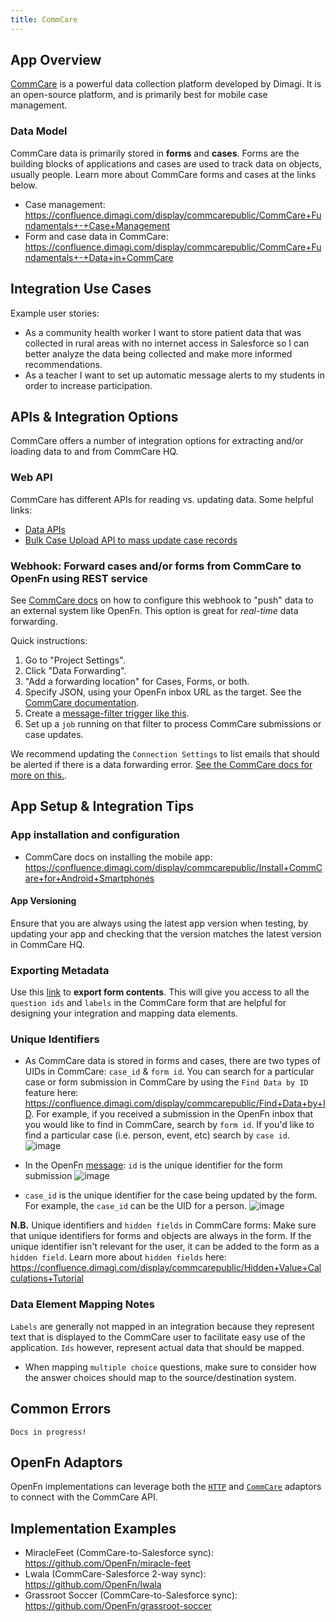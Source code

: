 ```yaml
---
title: CommCare
---
```


## App Overview

[CommCare](https://www.dimagi.com/commcare/) is a powerful data collection
platform developed by Dimagi. It is an open-source platform, and is primarily
best for mobile case management.

### Data Model

CommCare data is primarily stored in **forms** and **cases**. Forms are the
building blocks of applications and cases are used to track data on objects,
usually people. Learn more about CommCare forms and cases at the links below.

- Case management:  
  https://confluence.dimagi.com/display/commcarepublic/CommCare+Fundamentals+-+Case+Management
- Form and case data in CommCare:
  https://confluence.dimagi.com/display/commcarepublic/CommCare+Fundamentals+-+Data+in+CommCare

## Integration Use Cases

Example user stories:

- As a community health worker I want to store patient data that was collected
  in rural areas with no internet access in Salesforce so I can better analyze
  the data being collected and make more informed recommendations.
- As a teacher I want to set up automatic message alerts to my students in order
  to increase participation.

## APIs & Integration Options

CommCare offers a number of integration options for extracting and/or loading
data to and from CommCare HQ.

### Web API

CommCare has different APIs for reading vs. updating data. Some helpful links:

- [Data APIs](https://confluence.dimagi.com/display/commcarepublic/Data+APIs)
- [Bulk Case Upload API to mass update case records](https://confluence.dimagi.com/display/commcarepublic/Bulk+Upload+Case+Data)

### Webhook: Forward cases and/or forms from CommCare to OpenFn using REST service

See
[CommCare docs](https://confluence.dimagi.com/pages/viewpage.action?pageId=12224128)
on how to configure this webhook to "push" data to an external system like
OpenFn. This option is great for _real-time_ data forwarding.

Quick instructions:

1. Go to "Project Settings".
2. Click "Data Forwarding".
3. "Add a forwarding location" for Cases, Forms, or both.
4. Specify JSON, using your OpenFn inbox URL as the target. See the
   [CommCare documentation](https://confluence.dimagi.com/pages/viewpage.action?pageId=12224128).
5. Create a
   [message-filter trigger like this](/documentation/build/triggers#match-a-message-with-a-fragment-inside-another-object-called-form).
6. Set up a `job` running on that filter to process CommCare submissions or case
   updates.

We recommend updating the `Connection Settings` to list emails that should be
alerted if there is a data forwarding error.
[See the CommCare docs for more on this.](<https://confluence.dimagi.com/pages/viewpage.action?pageId=12224128#EnablingDataIntegration(FormandCaseForwarding)-Errornotifications>).

## App Setup & Integration Tips

### App installation and configuration

- CommCare docs on installing the mobile app:
  https://confluence.dimagi.com/display/commcarepublic/Install+CommCare+for+Android+Smartphones

#### App Versioning

Ensure that you are always using the latest app version when testing, by
updating your app and checking that the version matches the latest version in
CommCare HQ.

### Exporting Metadata

Use this
[link](https://confluence.dimagi.com/display/commcarepublic/Export+Form+Contents)
to **export form contents**. This will give you access to all the `question ids`
and `labels` in the CommCare form that are helpful for designing your
integration and mapping data elements.

### Unique Identifiers

- As CommCare data is stored in forms and cases, there are two types of UIDs in
  CommCare: `case_id` & `form id`. You can search for a particular case or form
  submission in CommCare by using the `Find Data by ID` feature here:
  https://confluence.dimagi.com/display/commcarepublic/Find+Data+by+ID. For
  example, if you received a submission in the OpenFn inbox that you would like
  to find in CommCare, search by `form id`. If you'd like to find a particular
  case (i.e. person, event, etc) search by `case id`.  
  ![image](https://user-images.githubusercontent.com/80456839/128649444-04f371ea-80b1-4c28-8d42-1591c0a96758.png)

- In the OpenFn
  [message](https://docs.openfn.org/documentation/getting-started/overview#messages):
  `id` is the unique identifier for the form submission
  ![image](https://user-images.githubusercontent.com/80456839/128649481-83b3f7ee-c6a6-42f8-8752-2f4e96b7fa1f.png)

- `case_id` is the unique identifier for the case being updated by the form. For
  example, the `case_id` can be the UID for a person.
  ![image](https://user-images.githubusercontent.com/80456839/128649509-098a5418-4b72-4cec-a4d2-47c8bedaac25.png)

**N.B.** Unique identifiers and `hidden fields` in CommCare forms: Make sure
that unique identifiers for forms and objects are always in the form. If the
unique identifier isn't relevant for the user, it can be added to the form as a
`hidden field`. Learn more about `hidden fields` here:
https://confluence.dimagi.com/display/commcarepublic/Hidden+Value+Calculations+Tutorial

### Data Element Mapping Notes

`Labels` are generally not mapped in an integration because they represent text
that is displayed to the CommCare user to facilitate easy use of the
application. `Ids` however, represent actual data that should be mapped.

- When mapping `multiple choice` questions, make sure to consider how the answer
  choices should map to the source/destination system.

## Common Errors

```
Docs in progress!
```

## OpenFn Adaptors

OpenFn implementations can leverage both the
[`HTTP`](https://github.com/OpenFn/language-http) and
[`CommCare`](https://github.com/OpenFn/language-commcare) adaptors to connect
with the CommCare API.

## Implementation Examples

- MiracleFeet (CommCare-to-Salesforce sync):
  https://github.com/OpenFn/miracle-feet
- Lwala (CommCare-Salesforce 2-way sync): https://github.com/OpenFn/lwala
- Grassroot Soccer (CommCare-to-Salesforce sync):
  https://github.com/OpenFn/grassroot-soccer
